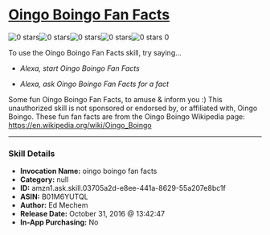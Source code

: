 # [Oingo Boingo Fan Facts](http://alexa.amazon.com/#skills/amzn1.ask.skill.03705a2d-e8ee-441a-8629-55a207e8bc1f)
![0 stars](../../images/ic_star_border_black_18dp_1x.png)![0 stars](../../images/ic_star_border_black_18dp_1x.png)![0 stars](../../images/ic_star_border_black_18dp_1x.png)![0 stars](../../images/ic_star_border_black_18dp_1x.png)![0 stars](../../images/ic_star_border_black_18dp_1x.png) 0

To use the Oingo Boingo Fan Facts skill, try saying...

* *Alexa, start Oingo Boingo Fan Facts*

* *Alexa, ask Oingo Boingo Fan Facts for a fact*

Some fun Oingo Boingo Fan Facts, to amuse & inform you :)  This unauthorized skill is not sponsored or endorsed by, or affiliated with, Oingo Boingo. These fun fan facts are from the Oingo Boingo Wikipedia page: https://en.wikipedia.org/wiki/Oingo_Boingo

***

### Skill Details

* **Invocation Name:** oingo boingo fan facts
* **Category:** null
* **ID:** amzn1.ask.skill.03705a2d-e8ee-441a-8629-55a207e8bc1f
* **ASIN:** B01M6YUTQL
* **Author:** Ed Mechem
* **Release Date:** October 31, 2016 @ 13:42:47
* **In-App Purchasing:** No
